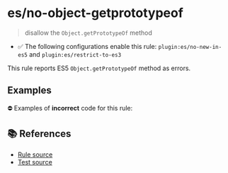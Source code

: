 # es/no-object-getprototypeof
> disallow the `Object.getPrototypeOf` method

- ✅ The following configurations enable this rule: `plugin:es/no-new-in-es5` and `plugin:es/restrict-to-es3`

This rule reports ES5 `Object.getPrototypeOf` method as errors.

## Examples

⛔ Examples of **incorrect** code for this rule:

<eslint-playground type="bad" code="/*eslint es/no-object-getprototypeof: error */
var proto = Object.getPrototypeOf(obj)
" />

## 📚 References

- [Rule source](https://github.com/mysticatea/eslint-plugin-es/blob/v4.0.0/lib/rules/no-object-getprototypeof.js)
- [Test source](https://github.com/mysticatea/eslint-plugin-es/blob/v4.0.0/tests/lib/rules/no-object-getprototypeof.js)
